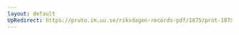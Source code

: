 ```yaml
---
layout: default
UpRedirect: https://pruto.im.uu.se/riksdagen-records-pdf/1875/prot-1875--fk--019/prot-1875--fk--019_005.pdf
---
```


